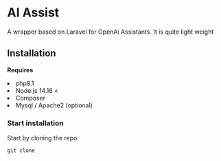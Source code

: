 # AI Assist

A wrapper based on Laravel for OpenAi Assistants. It is quite light weight

## Installation

<strong>Requires</strong>
<li>php8.1</li>
<li>Node.js 14.16 < </li>
<li>Composer</li>
<li>Mysql / Apache2 (optional)</li>

### Start installation
<p>Start by cloning the repo</p>
<code>git clone </code>
